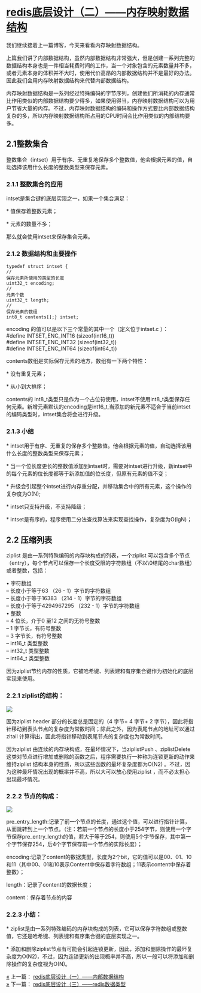# [redis底层设计（二）——内存映射数据结构](https://www.cnblogs.com/gaopengfirst/p/10065796.html)

我们继续接着上一篇博客，今天来看看内存映射数据结构。

上篇我们讲了内部数据结构，虽然内部数据结构非常强大，但是创建一系列完整的数据结构本身也是一件相当耗费时间的工作，当一个对象包含的元素数量并不多，或者元素本身的体积并不大时，使用代价高昂的内部数据结构并不是最好的办法。因此我们会用内存映射数据结构来代替内部数据结构。

内存映射数据结构是一系列经过特殊编码的字节序列，创建他们所消耗的内存通常比作用类似的内部数据结构要少得多，如果使用得当，内存映射数据结构可以为用户节省大量的内存。不过，内存映射数据结构的编码和操作方式要比内部数据结构复杂的多，所以内存映射数据结构所占用的CPU时间会比作用类似的内部结构要多。

## 2.1整数集合

整数集合（intset）用于有序、无重复地保存多个整数值，他会根据元素的值，自动选择该用什么长度的整数类型来保存元素。

### 2.1.1 整数集合的应用

intset是集合键的底层实现之一，如果一个集合满足：

\* 值保存着整数元素；

\* 元素的数量不多；

那么就会使用intset来保存集合元素。

### 2.1.2 数据结构和主要操作

```plain
typedef struct intset {
//
保存元素所使用的类型的长度
uint32_t encoding;
//
元素个数
uint32_t length;
//
保存元素的数组
int8_t contents[];} intset;
```
encoding 的值可以是以下三个常量的其中一个（定义位于intset.c ）：  
#define INTSET\_ENC\_INT16 (sizeof(int16\_t))  
#define INTSET\_ENC\_INT32 (sizeof(int32\_t))  
#define INTSET\_ENC\_INT64 (sizeof(int64\_t))

contents数组是实际保存元素的地方，数组有一下两个特性：

\* 没有重复元素；

\* 从小到大排序；

contents的 int8\_t类型只是作为一个占位符使用，intset不使用int8\_t类型保存任何元素。新增元素默认的encoding是int16\_t,当添加的新元素不适合于当前intset的编码类型时，intset集合将会进行升级。

### 2.1.3 小结

\* intset用于有序、无重复的保存多个整数值。他会根据元素的值，自动选择该用什么长度的整数类型来保存元素；

\* 当一个位长度更长的整数值添加到intset时，需要对intset进行升级，新intset中的每个元素的位长度都等于新添加值的位长度，但原有元素的值不变；

\* 升级会引起整个intset进行内存重分配，并移动集合中的所有元素，这个操作的复杂度为O(N);

\* intset只支持升级，不支持降级；

\* intset是有序的，程序使用二分法查找算法来实现查找操作，复杂度为O(lgN)；

## 2.2 压缩列表 

ziplist 是由一系列特殊编码的内存块构成的列表，一个ziplist 可以包含多个节点（entry），每个节点可以保存一个长度受限的字符数组（不以\\0结尾的char数组）或者整数，包括：　　

• 字符数组  
– 长度小于等于63 （26 - 1）字节的字符数组  
– 长度小于等于16383 （214 - 1）字节的字符数组  
– 长度小于等于4294967295 （232 - 1）字节的字符数组  
• 整数  
– 4 位长，介于0 至12 之间的无符号整数  
– 1 字节长，有符号整数  
– 3 字节长，有符号整数  
– int16\_t 类型整数  
– int32\_t 类型整数  
– int64\_t 类型整数

因为ziplist节约内存的性质，它被哈希键、列表建和有序集合键作为初始化的底层实现来使用。

### 2.2.1 ziplist的结构：

![](d:\pic-md/20220113230032.png)

因为ziplist header 部分的长度总是固定的（4 字节+ 4 字节+ 2 字节），因此将指针移动到表头节点的复杂度为常数时间；除此之外，因为表尾节点的地址可以通过zltail 计算得出，因此将指针移动到表尾节点的复杂度也为常数时间。　　

因为ziplist 由连续的内存块构成，在最坏情况下，当ziplistPush 、ziplistDelete 这类对节点进行增加或删除的函数之后，程序需要执行一种称为连锁更新的动作来维持ziplist 结构本身的性质，所以这些函数的最坏复杂度都为O(N2) 。不过，因为这种最坏情况出现的概率并不高，所以大可以放心使用ziplist ，而不必太担心出现最坏情况。

### 2.2.2 节点的构成：

![](d:\pic-md/20220113230042.png)

pre\_entry\_length:记录了前一个节点的长度，通过这个值，可以进行指针计算，从而跳转到上一个节点。（注：若前一个节点的长度小于254字节，则使用一个字节保存pre\_entry\_length的值，若大于等于254，则使用5个字节保存，其中第一个字节保存254，后4个字节保存前一个节点的实际长度）；

encoding:记录了content的数据类型，长度为2个bit，它的值可以是00、01、10和11（其中00、01和10表示Content中保存着字符数组；11表示content中保存着整数）；

length：记录了content的数据长度；

content：保存着节点的内容

### 2.2.3 小结：

\* ziplist是由一系列特殊编码的内存块构成的列表，它可以保存字符数组或整数值，它还是哈希键、列表键和有序集合键的底层实现之一。

\* 添加和删除ziplist节点有可能会引起连锁更新，因此，添加和删除操作的最坏复杂度为O(N2)，不过，因为连锁更新的出现概率并不高，所以一般可以将添加和删除操作的复杂度视为O(N)。

[«](https://www.cnblogs.com/gaopengfirst/p/10062980.html) 上一篇： [redis底层设计（一）——内部数据结构](https://www.cnblogs.com/gaopengfirst/p/10062980.html "发布于 2018-12-04 11:15")  
[»](https://www.cnblogs.com/gaopengfirst/p/10072680.html) 下一篇： [redis底层设计（三）——redis数据类型](https://www.cnblogs.com/gaopengfirst/p/10072680.html "发布于 2018-12-05 18:47")


